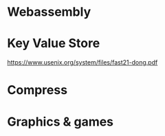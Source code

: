 # Webassembly



# Key Value Store

https://www.usenix.org/system/files/fast21-dong.pdf


# Compress



# Graphics & games


 